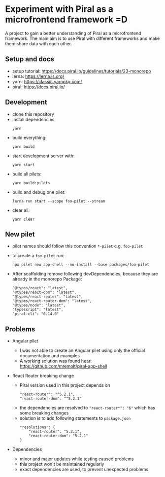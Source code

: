 # Experiment with Piral as a microfrontend framework =D

A project to gain a better understanding of Piral as a microfrontend framework. The main aim is to use Piral with different frameworks and make them share data with each other.

## Setup and docs

-   setup tutorial: https://docs.piral.io/guidelines/tutorials/23-monorepo
-   lerna: https://lerna.js.org/
-   yarn: https://classic.yarnpkg.com/
-   piral: https://docs.piral.io/

## Development

-   clone this repository
-   install dependencies:
    ```
    yarn
    ```
-   build everything:
    ```
    yarn build
    ```
-   start development server with:
    ```
    yarn start
    ```
-   build all pilets:
    ```
    yarn build:pilets
    ```
-   build and debug one pilet:
    ```
    lerna run start --scope foo-pilet --stream
    ```
-   clear all:
    ```
    yarn clear
    ```

## New pilet

-   pilet names should follow this convention `*-pilet` e.g. `foo-pilet`
-   to create a `foo-pilet` run:

    ```
    npx pilet new app-shell --no-install --base packages/foo-pilet
    ```

-   After scaffolding remove following devDependencies, because they are already in the monorepo Package:
    ```
    "@types/react": "latest",
    "@types/react-dom": "latest",
    "@types/react-router": "latest",
    "@types/react-router-dom": "latest",
    "@types/node": "latest",
    "typescript": "latest",
    "piral-cli": "0.14.0"
    ```

## Problems

-   Angular pilet

    -   I was not able to create an Angular pilet using only the official documentation and examples
    -   A working solution was found hear: https://github.com/mremolt/piral-app-shell

-   React Router breaking change
    -   Piral version used in this project depends on
        ```
        "react-router": "^5.2.1",
        "react-router-dom": "^5.2.1"
        ```
    -   the dependencies are resolved to `"react-router*": "6"` which has some breaking changes
    -   solution is to add following statements to `package.json`
        ```
        "resolutions": {
            "react-router": "5.2.1",
            "react-router-dom": "5.2.1"
        }
        ```
-   Dependencies
    -   minor and major updates while testing caused problems
    -   this project won't be maintained regularly
    -   exact dependencies are used, to prevent unexpected problems
